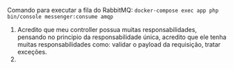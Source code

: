 Comando para executar a fila do RabbitMQ: `docker-compose exec app php bin/console messenger:consume amqp`

1. Acredito que meu controller possua muitas responsabilidades, pensando no principio da responsabilidade única,
acredito que ele tenha muitas responsabilidades como: validar o payload da requisição, tratar exceções.
2. 